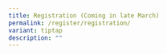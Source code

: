 ```yaml
---
title: Registration (Coming in late March)
permalink: /register/registration/
variant: tiptap
description: ""
---
```


